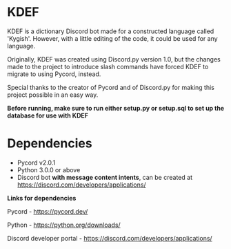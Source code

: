 # KDEF
KDEF is a dictionary Discord bot made for a constructed language called 'Kygish'. However, with a little editing of the code, it could be used for any language.

Originally, KDEF was created using Discord.py version 1.0, but the changes made to the project to introduce slash commands have forced KDEF to migrate to using Pycord, instead.

Special thanks to the creator of Pycord and of Discord.py for making this project possible in an easy way.

**Before running, make sure to run either setup.py or setup.sql to set up the database for use with KDEF**

# Dependencies
  - Pycord v2.0.1
  - Python 3.0.0 or above
  - Discord bot **with message content intents**, can be created at https://discord.com/developers/applications/

**Links for dependencies**

Pycord - https://pycord.dev/

Python - https://python.org/downloads/

Discord developer portal - https://discord.com/developers/applications/
